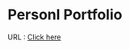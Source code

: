 # Personl Portfolio
URL : <a href="http://dhruvil-prajapati.netlify.app/" target="blank">Click here</a>

